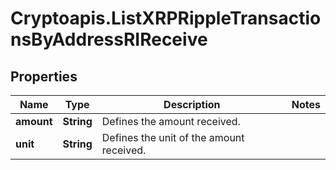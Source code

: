 # Cryptoapis.ListXRPRippleTransactionsByAddressRIReceive

## Properties

Name | Type | Description | Notes
------------ | ------------- | ------------- | -------------
**amount** | **String** | Defines the amount received. | 
**unit** | **String** | Defines the unit of the amount received. | 


